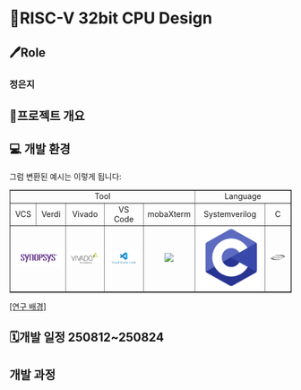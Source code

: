 # 💫RISC-V 32bit CPU Design

## 🖊️Role

### 정은지


## 🚀프로젝트 개요


## 💻 개발 환경 <br>

그럼 변환된 예시는 이렇게 됩니다:
<table border="1" cellspacing="0" cellpadding="5">
  <tr>
    <td align="center" colspan="5"> Tool </td>
    <td align="center" colspan="2"> Language </td>
  </tr>
  <tr>
    <td align="center"> VCS </td>
    <td align="center"> Verdi </td>
    <td align="center"> Vivado </td>
    <td align="center"> VS Code </td>
    <td align="center"> mobaXterm </td>
    <td align="center"> Systemverilog </td>
    <td align="center"> C </td>
  </tr>
  <tr>
    <td colspan="2"><img src="/History/img/img1.png" width=200>  </td>
    <td align="center"> <img src="/History/img/img2.png" width=200>  </td>
    <td align="center"> <img src="/History/img/img3.png" width=400>  </td>
    <td align="center"> <img src="/History/img/img6.png" width=400>  </td>
    <td align="center"> <img src="/History/img/img5.png" width=400>  </td>
    <td align="center"> <img src="/History/img/img4.png" width=400>  </td>
  </tr>
</table>


[[연구 배경]](/History/Progress_report/overview.md)

## 🗓️개발 일정 250812~250824

## 개발 과정
